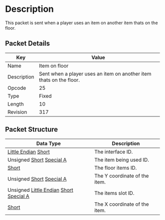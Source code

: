 # Description
This packet is sent when a player uses an item on another item thats on the floor.

## Packet Details
| Key | Value |
|--|--|
| Name | Item on floor |
| Description | Sent when a player uses an item on another item thats on the floor. |
| Opcode | 25 |
| Type | Fixed |
| Length | 10 |
| Revision | 317 |

## Packet Structure
| Data Type | Description |
|--|--|
| [Little Endian](/Data-Types.html#little-endian) [Short](/Data-Types.html#common-data-types) | The interface ID. |
| Unsigned [Short](/Data-Types.html#common-data-types) [Special A](/Data-Types.html#bespoke-data-types) | The item being used ID. |
| [Short](/Data-Types.html#common-data-types) | The floor items ID. |
| Unsigned [Short](/Data-Types.html#common-data-types) [Special A](/Data-Types.html#bespoke-data-types) | The Y coordinate of the item. |
| Unsigned [Little Endian](/Data-Types.html#little-endian) [Short](/Data-Types.html#common-data-types) [Special A](/Data-Types.html#bespoke-data-types) | The items slot ID. |
| [Short](/Data-Types.html#common-data-types) | The X coordinate of the item. |
